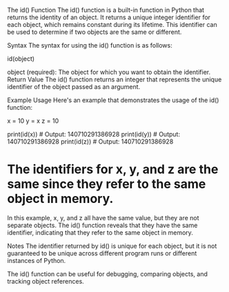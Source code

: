 The id() Function
The id() function is a built-in function in Python that returns the identity of an object. It returns a unique integer identifier for each object, which remains constant during its lifetime. This identifier can be used to determine if two objects are the same or different.

Syntax
The syntax for using the id() function is as follows:

id(object)

object (required): The object for which you want to obtain the identifier.
Return Value
The id() function returns an integer that represents the unique identifier of the object passed as an argument.

Example Usage
Here's an example that demonstrates the usage of the id() function:

x = 10
y = x
z = 10

print(id(x))  # Output: 140710291386928
print(id(y))  # Output: 140710291386928
print(id(z))  # Output: 140710291386928

# The identifiers for x, y, and z are the same since they refer to the same object in memory.

In this example, x, y, and z all have the same value, but they are not separate objects. The id() function reveals that they have the same identifier, indicating that they refer to the same object in memory.

Notes
The identifier returned by id() is unique for each object, but it is not guaranteed to be unique across different program runs or different instances of Python.

The id() function can be useful for debugging, comparing objects, and tracking object references.